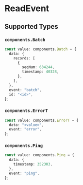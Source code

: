 # ReadEvent


## Supported Types

### `components.Batch`

```typescript
const value: components.Batch = {
  data: {
    records: [
      {
        seqNum: 634244,
        timestamp: 40328,
      },
    ],
  },
  event: "batch",
  id: "<id>",
};
```

### `components.ErrorT`

```typescript
const value: components.ErrorT = {
  data: "<value>",
  event: "error",
};
```

### `components.Ping`

```typescript
const value: components.Ping = {
  data: {
    timestamp: 352303,
  },
  event: "ping",
};
```

